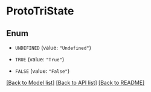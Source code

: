 # ProtoTriState

## Enum


* `UNDEFINED` (value: `"Undefined"`)

* `TRUE` (value: `"True"`)

* `FALSE` (value: `"False"`)


[[Back to Model list]](../README.md#documentation-for-models) [[Back to API list]](../README.md#documentation-for-api-endpoints) [[Back to README]](../README.md)


